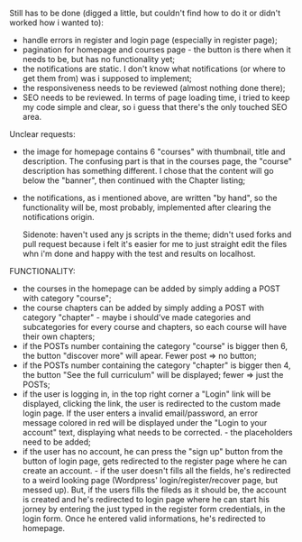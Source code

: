 Still has to be done (digged a little, but couldn't find how to do it or didn't worked how i wanted to):
- handle errors in register and login page (especially in register page);
- pagination for homepage and courses page - the button is there when it needs to be, but has no functionality yet;
- the notifications are static. I don't know what notifications (or where to get them from) was i supposed to implement;
- the responsiveness needs to be reviewed (almost nothing done there);
- SEO needs to be reviewed. In terms of page loading time, i tried to keep my code simple and clear, so i guess that there's the only touched SEO area.

Unclear requests:
- the image for homepage contains 6 "courses" with thumbnail, title and description. The confusing part is that in the courses page, the "course" description has something different. I chose that the content will go below the "banner", then continued with the Chapter listing;
- the notifications, as i mentioned above, are written "by hand", so the functionality will be, most probably, implemented after clearing the notifications origin.
    
    Sidenote: haven't used any js scripts in the theme; didn't used forks and pull request because i felt it's easier for me to just straight edit the files whn i'm done and happy with the test and results on localhost.
    
FUNCTIONALITY:

- the courses in the homepage can be added by simply adding a POST with category "course";
- the course chapters can be added by simply adding a POST with category "chapter" - maybe i should've made categories and subcategories for every course and chapters, so each course will have their own chapters;
- if the POSTs number containing the category "course" is bigger then 6, the button "discover more" will apear. Fewer post => no button;
- if the POSTs number containing the category "chapter" is bigger then 4, the button "See the full curriculum" will be displayed; fewer => just the POSTs;
- if the user is logging in, in the top right corner a "Login" link will be displayed, clicking the link, the user is redirected to the custom made login page. If the user enters a invalid email/password, an error message colored in red will be displayed under the "Login to your account" text, displaying what needs to be corrected. - the placeholders need to be added;
- if the user has no account, he can press the "sign up" button from the button of login page, gets redirected to the register page where he can create an account. - if the user doesn't fills all the fields, he's redirected to a weird looking page (Wordpress' login/register/recover page, but messed up). But, if the users fills the fileds as it should be, the account is created and he's redirected to login page where he can start his jorney by entering the just typed in the register form credentials, in the login form. Once he entered valid informations, he's redirected to homepage.
